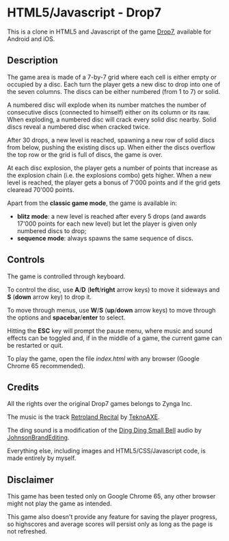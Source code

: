 # HTML5/Javascript - Drop7

This is a clone in HTML5 and Javascript of the game [Drop7](https://en.wikipedia.org/wiki/Drop7), available for Android and iOS.

## Description

The game area is made of a 7-by-7 grid where each cell is either empty or occupied by a disc.
Each turn the player gets a new disc to drop into one of the seven columns.
The discs can be either numbered (from 1 to 7) or solid.

A numbered disc will explode when its number matches the number of consecutive discs (connected to himself) either on its column or its raw.
When exploding, a numbered disc will crack every solid disc nearby.
Solid discs reveal a numbered disc when cracked twice.

After 30 drops, a new level is reached, spawning a new row of solid discs from below, pushing the existing discs up.
When either the discs overflow the top row or the grid is full of discs, the game is over.

At each disc explosion, the player gets a number of points that increase as the explosion chain (i.e. the explosions combo) gets higher.
When a new level is reached, the player gets a bonus of 7'000 points and if the grid gets clearead 70'000 points.

Apart from the **classic game mode**, the game is available in:
* **blitz mode**: a new level is reached after every 5 drops (and awards 17'000 points for each new level) but let the player is given only numbered discs to drop;
* **sequence mode**: always spawns the same sequence of discs.

## Controls

The game is controlled through keyboard.

To control the disc, use **A**/**D** (**left**/**right** arrow keys) to move it sideways and **S** (**down** arrow key) to drop it.

To move through menus, use **W**/**S** (**up**/**down** arrow keys) to move through the options and **spacebar**/**enter** to select.

Hitting the **ESC** key will prompt the pause menu, where music and sound effects can be toggled and, if in the middle of a game, the current game can be restarted or quit.

To play the game, open the file *index.html* with any browser (Google Chrome 65 recommended).

## Credits

All the rights over the original Drop7 games belongs to Zynga Inc.

The music is the track [Retroland Recital](https://www.youtube.com/watch?v=JVUZq5etFzQ) by [TeknoAXE](http://teknoaxe.com/).

The ding sound is a modification of the [Ding Ding Small Bell](https://freesound.org/people/JohnsonBrandEditing/sounds/173932/) audio by [JohnsonBrandEditing](https://freesound.org/people/JohnsonBrandEditing/).

Everything else, including images and HTML5/CSS/Javascript code, is made entirely by myself.

## Disclaimer

This game has been tested only on Google Chrome 65, any other browser might not play the game as intended.

This game also doesn't provide any feature for saving the player progress, so highscores and average scores will persist only as long as the page is not refreshed.
